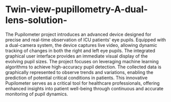 # Twin-view-pupillometry-A-dual-lens-solution-
The Pupilometer project introduces an advanced device designed for precise and real-time observation of ICU patients' eye pupils. Equipped with a dual-camera system, the device captures live video, allowing dynamic tracking of changes in both the right and left eye pupils. The integrated graphical user interface provides an immediate visual display of the evolving pupil sizes. The project focuses on leveraging machine learning algorithms to achieve high-accuracy pupil detection. The collected data is graphically represented to observe trends and variations, enabling the prediction of potential critical conditions in patients. This innovative Pupilometer serves as a critical tool for healthcare professionals, offering enhanced insights into patient well-being through continuous and accurate monitoring of pupil dynamics.

